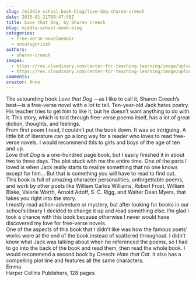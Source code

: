 ```yaml
---
slug: /middle-school-book-blog/love-dog-sharon-creech
date: 2015-01-21T09:47:58Z
title: Love that Dog, by Sharon Creech
blog: middle-school-book-blog
categories:
  - free-verse-novelmemoir
  - uncategorized
authors:
  - sharon-creech
images:
  - https://res.cloudinary.com/center-for-teaching-learning/image/upload/v1659659086/1-205x300.png.png
  - https://res.cloudinary.com/center-for-teaching-learning/image/upload/v1659659087/1.png.png
comments:
creator: Anne
---
```


 The astounding book <em>Love that Dog</em> —as I like to call it, Sharon Creech’s best—is a free-verse novel with a lot to tell. Ten-year-old Jack hates poetry. His teacher tries to get him to like it, but he doesn’t want anything to do with it. This story, which is told through free-verse poems itself, has a lot of great diction, thoughts, and feelings.<br />From first poem I read, I couldn’t put the book down. It was so intriguing. A little bit of literature can go a long way for a reader who loves to read free-verse novels. I would recommend this to girls and boys of the age of ten and up.<br /><em>Love that Dog </em>is a one-hundred page book, but I easily finished it in about two to three days. The plot stuck with me the entire time. One of the parts I loved is when Jack really starts to realize something that no one knows except for him… But that is something you will have to read to find out.<br />This book is full of amazing character personalities, unforgettable poems, and work by other poets like William Carlos Williams, Robert Frost, William Blake, Valerie Worth, Arnold Adoff, S. C. Rigg, and Walter Dean Myers, that takes you right into the story.<br />I mostly read action-adventure or mystery, but after looking for books in our school’s library I decided to change it up and read something else. I’m glad I took a chance with this book because otherwise I never would have discovered my love for free-verse novels.<br />One of the aspects of this book that I didn’t like was how the famous poets’ works were at the end of the book instead of scattered throughout. I didn’t know what Jack was talking about when he referenced the poems, so I had to go into the back of the book and read them, then read the whole book. I would recommend a second book by Creech: <em>Hate that Cat. </em>It also has a compelling plot line and features all the same characters.<br />Emma<br />Harper Collins Publishers, 128 pages

